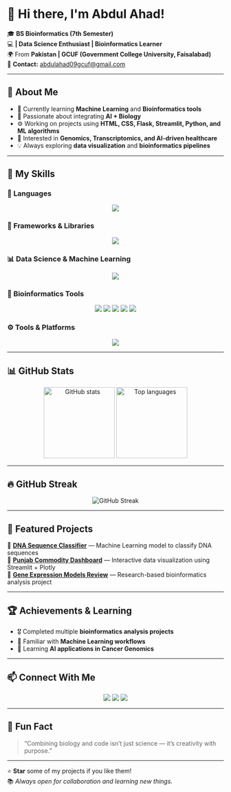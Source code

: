 # 👋 Hi there, I'm Abdul Ahad!

🎓 **BS Bioinformatics (7th Semester)**  
💻 **| Data Science Enthusiast | Bioinformatics Learner**  
🌍 From **Pakistan | GCUF (Government College University, Faisalabad)**  
📧 **Contact:** abdulahad09gcuf@gmail.com  

---

## 🚀 About Me

- 🌱 Currently learning **Machine Learning** and **Bioinformatics tools**
- 🧬 Passionate about integrating **AI + Biology**
- ⚙️ Working on projects using **HTML, CSS, Flask, Streamlit, Python, and ML algorithms**
- 🧠 Interested in **Genomics, Transcriptomics, and AI-driven healthcare**
- 💡 Always exploring **data visualization** and **bioinformatics pipelines**

---

## 🧩 My Skills

### 🧠 Languages
<p align="center">
  <img src="https://skillicons.dev/icons?i=python,cpp,html,css,js" />
</p>

### 🧰 Frameworks & Libraries
<p align="center">
  <img src="https://skillicons.dev/icons?i=flask,streamlit,react,bootstrap,tailwind" />
</p>

### 📊 Data Science & Machine Learning
<p align="center">
  <img src="https://skillicons.dev/icons?i=pandas,numpy,matplotlib,sklearn,tensorflow,jupyter" />
</p>

### 🧬 Bioinformatics Tools
<p align="center">
  <img src="https://img.shields.io/badge/Biopython-3776AB?style=for-the-badge&logo=python&logoColor=white" />
  <img src="https://img.shields.io/badge/SRA%20Toolkit-009688?style=for-the-badge&logo=data:image/png;base64,iVBORw0KGgoAAAANSUhEUgAAAAoAAAAKCAYAAACNMs+9AAAAKUlEQVQoU2NkYGD4z0AEYBxVSFjAgAmB0qD0IYkoCYdFCAMARfUCFoZV6M4AAAAASUVORK5CYII=" />
  <img src="https://img.shields.io/badge/NCBI%20BLAST-4B8BBE?style=for-the-badge&logo=biotech&logoColor=white" />
  <img src="https://img.shields.io/badge/FASTQ%20%2F%20FASTA-795548?style=for-the-badge" />
  <img src="https://img.shields.io/badge/RStudio-75AADB?style=for-the-badge&logo=rstudio&logoColor=white" />
</p>

### ⚙️ Tools & Platforms
<p align="center">
  <img src="https://skillicons.dev/icons?i=git,github,vscode,linux,anaconda" />
</p>

---

## 📊 GitHub Stats

<p align="center">
  <img src="https://github-readme-stats.vercel.app/api?username=abdulahad09gcuf-hash&show_icons=true&theme=tokyonight" alt="GitHub stats" height="165"/>
  <img src="https://github-readme-stats.vercel.app/api/top-langs/?username=abdulahad09gcuf-hash&layout=compact&theme=tokyonight" alt="Top languages" height="165"/>
</p>

---

## 🔥 GitHub Streak

<p align="center">
  <img src="https://streak-stats.demolab.com?user=abdulahad09gcuf-hash&theme=tokyonight&hide_border=true" alt="GitHub Streak"/>
</p>

---

## 🧠 Featured Projects

🔹 [**DNA Sequence Classifier**](#) — Machine Learning model to classify DNA sequences  
🔹 [**Punjab Commodity Dashboard**](#) — Interactive data visualization using Streamlit + Plotly  
🔹 [**Gene Expression Models Review**](#) — Research-based bioinformatics analysis project  

---

## 🏆 Achievements & Learning

- 🎖️ Completed multiple **bioinformatics analysis projects**
- 📜 Familiar with **Machine Learning workflows**
- 🧬 Learning **AI applications in Cancer Genomics**

---

## 📫 Connect With Me

<p align="center">
  <a href="https://github.com/abdulahad09gcuf-hash"><img src="https://img.shields.io/badge/GitHub-%2312100E.svg?style=for-the-badge&logo=github&logoColor=white"/></a>
  <a href="mailto:abdulahad09gcuf@gmail.com"><img src="https://img.shields.io/badge/Gmail-D14836.svg?style=for-the-badge&logo=gmail&logoColor=white"/></a>
  <a href="https://www.linkedin.com/in/abdul-ahad-14812b260/"><img src="https://img.shields.io/badge/LinkedIn-%230077B5.svg?style=for-the-badge&logo=linkedin&logoColor=white"/></a>
</p>

---

## 🧩 Fun Fact
> “Combining biology and code isn’t just science — it’s creativity with purpose.”

---

⭐ **Star** some of my projects if you like them!  
📚 *Always open for collaboration and learning new things.*
